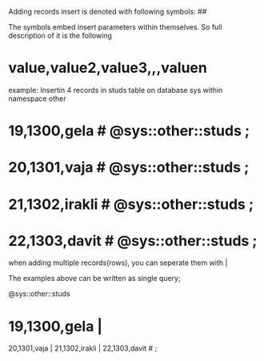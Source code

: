 Adding records
insert is denoted with following symbols: ##

The symbols embed insert parameters within themselves.
So full description of it is the following

# value,value2,value3,,,valuen #
example:
Insertin 4 records in studs table on database sys within namespace other

# 19,1300,gela # @sys::other::studs ;
# 20,1301,vaja # @sys::other::studs ;
# 21,1302,irakli # @sys::other::studs ;
# 22,1303,davit # @sys::other::studs ;


when adding multiple records(rows), you can seperate them with |

The examples above can be written as single query;

@sys::other::studs

# 19,1300,gela |
20,1301,vaja |
21,1302,irakli |
22,1303,davit  # ;
